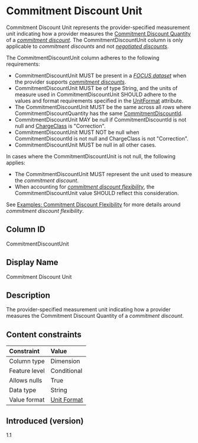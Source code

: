 # Commitment Discount Unit

Commitment Discount Unit represents the provider-specified measurement unit indicating how a provider measures the [Commitment Discount Quantity](#commitmentdiscountquantity) of a [*commitment discount*](#glossary:commitment-discount). The CommitmentDiscountUnit column is only applicable to *commitment discounts* and not [*negotiated discounts*](#glossary:negotiated-discount).

The CommitmentDiscountUnit column adheres to the following requirements:

* CommitmentDiscountUnit MUST be present in a [*FOCUS dataset*](#glossary:FOCUS-dataset) when the provider supports [*commitment discounts*](#glossary:commitment-discount).
* CommitmentDiscountUnit MUST be of type String, and the units of measure used in CommitmentDiscountUnit SHOULD adhere to the values and format requirements specified in the [UnitFormat](#unitformat) attribute.
* The CommitmentDiscountUnit MUST be the same across all *rows* where CommitmentDiscountQuantity has the same [CommitmentDiscountId](#commitmentdiscountid).
* CommitmentDiscountUnit MAY be null if CommitmentDiscountId is not null and [ChargeClass](#chargeclass) is "Correction".
* CommitmentDiscountUnit MUST NOT be null when CommitmentDiscountId is not null and ChargeClass is not "Correction".
* CommitmentDiscountUnit MUST be null in all other cases.

In cases where the CommitmentDiscountUnit is not null, the following applies:

* The CommitmentDiscountUnit MUST represent the unit used to measure the *commitment discount*.
* When accounting for [*commitment discount flexibility*](#glossary:commitment-discount-flexibility), the CommitmentDiscountUnit value SHOULD reflect this consideration.

See [Examples: Commitment Discount Flexibility](#commitmentdiscountflexibility) for more details around *commitment discount flexibility*.

## Column ID

CommitmentDiscountUnit

## Display Name

Commitment Discount Unit

## Description

The provider-specified measurement unit indicating how a provider measures the Commitment Discount Quantity of a *commitment discount*.

## Content constraints

| Constraint      | Value            |
|:----------------|:-----------------|
| Column type     | Dimension        |
| Feature level   | Conditional      |
| Allows nulls    | True             |
| Data type       | String           |
| Value format    | [Unit Format](#unitformat)|

## Introduced (version)

1.1
